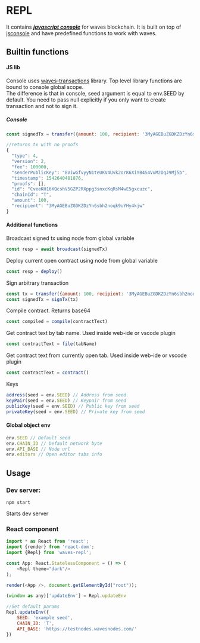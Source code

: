 # REPL

It contains [_**javascript console**_](/smart-contracts/ride-language/waves-console-commands/waves-console-commands.md) for waves blockchain. It is built on top of [jsconsole](https://github.com/remy/jsconsole) and have predefined functions to work with waves.

## Builtin functions

#### JS lib

Console uses [waves-transactions](https://wavesplatform.github.io/waves-transactions/) library. Top level library functions are bound to console global scope.  
The difference is that in console, seed argument is equal to env.SEED by default. You need to pass null explicitly if you only want to create transaction and not to sign it.

##### Console

```javascript
const signedTx = transfer({amount: 100, recipient: '3MyAGEBuZGDKZDzYn6sbh2noqk9uYHy4kjw', senderPublicKey: '8ViwGfvyyN1teUKV4Uvk2orK6XiYB4S4VuM2DqJ9Mj5b'}, null)

//returns tx with no proofs
{
  "type": 4,
  "version": 2,
  "fee": 100000,
  "senderPublicKey": "8ViwGfvyyN1teUKV4Uvk2orK6XiYB4S4VuM2DqJ9Mj5b",
  "timestamp": 1542640481876,
  "proofs": [],
  "id": "CveeKH16XQcshV5GZP2RXppg3snxcKqRsM4wE5gxcuzc",
  "chainId": "T",
  "amount": 100,
  "recipient": "3MyAGEBuZGDKZDzYn6sbh2noqk9uYHy4kjw"
}
```

#### Additional functions

Broadcast signed tx using node from global variable

```javascript
const resp = await broadcast(signedTx)
```

Deploy current open contract using node from global variable

```javascript
const resp = deploy()
```

Sign arbitrary transaction

```javascript
const tx = transfer({amount: 100, recipient: '3MyAGEBuZGDKZDzYn6sbh2noqk9uYHy4kjw', senderPublicKey: '8ViwGfvyyN1teUKV4Uvk2orK6XiYB4S4VuM2DqJ9Mj5b'}, null)
const signedTx = signTx(tx)
```

Compile contract. Returns base64

```javascript
const compiled = compile(contractText)
```

Get contract text by tab name. Used inside web-ide or vscode plugin

```javascript
const contractText = file(tabName)
```

Get contract text from currently open tab. Used inside web-ide or vscode plugin

```javascript
const contractText = contract()
```

Keys

```javascript
address(seed = env.SEED) // Address from seed. 
keyPair(seed = env.SEED) // Keypair from seed
publicKey(seed = env.SEED) // Public key from seed
privateKey(seed = env.SEED) // Private key from seed
```

#### Global object env

```javascript
env.SEED // Default seed
env.CHAIN_ID // Default network byte
env.API_BASE // Node url 
env.editors // Open editor tabs info
```

## Usage

### Dev server:

```
npm start
```

Starts dev server

### React component

```javascript
import * as React from 'react';
import {render} from 'react-dom';
import {Repl} from 'waves-repl';

const App: React.StatelessComponent = () => (
    <Repl theme="dark"/>
);

render(<App />, document.getElementById("root"));

(window as any)['updateEnv'] = Repl.updateEnv

//Set default params
Repl.updateEnv({
    SEED: 'example seed',
    CHAIN_ID: 'T',
    API_BASE: 'https://testnodes.wavesnodes.com/'
})
```



